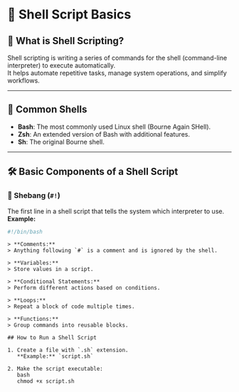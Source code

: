 # 🐚 Shell Script Basics

## 📖 What is Shell Scripting?

Shell scripting is writing a series of commands for the shell (command-line interpreter) to execute automatically.  
It helps automate repetitive tasks, manage system operations, and simplify workflows.

---

## 🧠 Common Shells

- **Bash**: The most commonly used Linux shell (Bourne Again SHell).
- **Zsh**: An extended version of Bash with additional features.
- **Sh**: The original Bourne shell.

---

## 🛠️ Basic Components of a Shell Script

### 🔹 Shebang (`#!`)
The first line in a shell script that tells the system which interpreter to use.  
**Example:**
```bash
#!/bin/bash
```
```
> **Comments:**  
> Anything following `#` is a comment and is ignored by the shell.
```
```
> **Variables:**  
> Store values in a script.
```
```
> **Conditional Statements:**  
> Perform different actions based on conditions.
```
```
> **Loops:**  
> Repeat a block of code multiple times.
```
```
> **Functions:**  
> Group commands into reusable blocks.
```
```
## How to Run a Shell Script

1. Create a file with `.sh` extension.  
   **Example:** `script.sh`

2. Make the script executable:
   bash
   chmod +x script.sh
```
